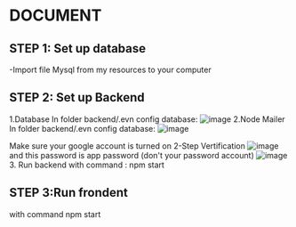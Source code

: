 # DOCUMENT 
## STEP 1: Set up database
-Import file  Mysql from my resources to your computer
## STEP 2: Set up Backend
1.Database
  In folder backend/.evn config database:
  ![image](https://user-images.githubusercontent.com/97574971/175485185-09da44be-3319-492b-b7b1-5a3d240658ad.png)
2.Node Mailer
  In folder backend/.evn config database:
  ![image](https://user-images.githubusercontent.com/97574971/175487483-9ec364bb-6d64-453f-aea1-47e3762c62f0.png)

  Make sure your google account is turned on 2-Step Vertification 
  ![image](https://user-images.githubusercontent.com/97574971/175485933-1cd07083-063b-44d1-af8d-2f4a1afe23ea.png)
  and this password is app password (don't your password account)
  ![image](https://user-images.githubusercontent.com/97574971/175486674-07c7bddb-9e0f-411a-8d4f-e4a90070c30e.png)
3. Run backend
  with command : npm start
## STEP 3:Run frondent 
  with command npm start
    

